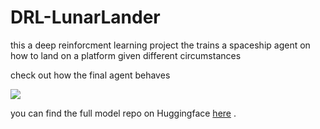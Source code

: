 # DRL-LunarLander
this a deep reinforcment learning project the trains a spaceship agent on how to land on a platform given different circumstances

check out how the final agent behaves

![](https://github.com/mohamedsaeed8223/DRL-LunarLander/assets/155329319/ca7a72ce-fe00-46ca-9d84-c6934459b574)

you can find the full model repo on Huggingface [here](https://huggingface.co/mohamedsaeed823/ppo-LunarLander-v2) .
